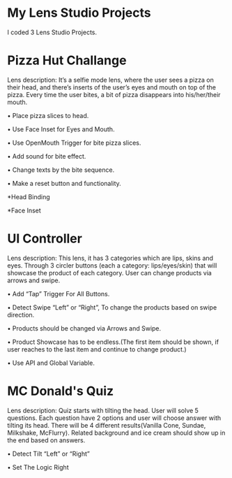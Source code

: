 # My Lens Studio Projects
 I coded 3 Lens Studio Projects.
 
# Pizza Hut Challange

Lens description: It’s a selfie mode lens, where the user sees a pizza on their head,
and there’s inserts of the user’s eyes and mouth on top of the pizza. Every time the user
bites, a bit of pizza disappears into his/her/their mouth.

• Place pizza slices to head.

• Use Face Inset for Eyes and Mouth.

• Use OpenMouth Trigger for bite pizza slices.

• Add sound for bite effect.

• Change texts by the bite sequence.

• Make a reset button and functionality.

*Head Binding

*Face Inset

# UI Controller

Lens description: This lens, it has 3 categories which are lips, skins and eyes. Through
3 circler buttons (each a category: lips/eyes/skin) that will showcase the product of each
category. User can change products via arrows and swipe.

• Add “Tap” Trigger For All Buttons.

• Detect Swipe “Left” or “Right”, To change the products based on swipe direction.

• Products should be changed via Arrows and Swipe.

• Product Showcase has to be endless.(The first item should be shown, if user reaches to
the last item and continue to change product.)

• Use API and Global Variable.

# MC Donald's Quiz

Lens description: Quiz starts with tilting the head. User will solve 5 questions. Each
question have 2 options and user will choose answer with tilting its head. There will be 4
different results(Vanilla Cone, Sundae, Milkshake, McFlurry). Related background and ice
cream should show up in the end based on answers.

• Detect Tilt “Left” or “Right”

• Set The Logic Right
